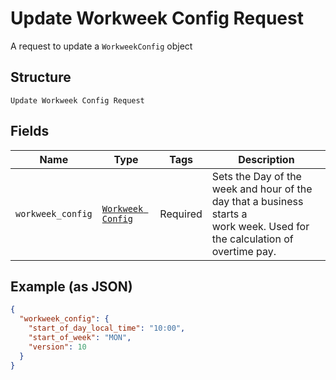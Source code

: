 
# Update Workweek Config Request

A request to update a `WorkweekConfig` object

## Structure

`Update Workweek Config Request`

## Fields

| Name | Type | Tags | Description |
|  --- | --- | --- | --- |
| `workweek_config` | [`Workweek Config`](/doc/models/workweek-config.md) | Required | Sets the Day of the week and hour of the day that a business starts a<br>work week. Used for the calculation of overtime pay. |

## Example (as JSON)

```json
{
  "workweek_config": {
    "start_of_day_local_time": "10:00",
    "start_of_week": "MON",
    "version": 10
  }
}
```


